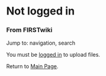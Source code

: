 

# Not logged in

### From FIRSTwiki

Jump to: navigation, search

You must be [logged in](Special:Userlogin "Special:Userlogin" ) to
upload files.

Return to [Main Page](Main_Page "Main Page" ).

